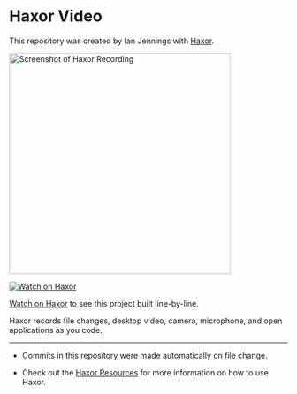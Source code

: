 # Haxor Video

This repository was created by Ian Jennings with [Haxor](https://app.haxor.sh/replay/cf15ca99-feaf-4abd-819f-c5cb4b53afcf).

<a href="https://app.haxor.sh/replay/cf15ca99-feaf-4abd-819f-c5cb4b53afcf"><img src="https://app.haxor.sh/replay/cf15ca99-feaf-4abd-819f-c5cb4b53afcf/screenshot" alt="Screenshot of Haxor Recording" width="400" /></a> 

<a href="https://app.haxor.sh/replay/cf15ca99-feaf-4abd-819f-c5cb4b53afcf"><img src="https://app.haxor.sh/images/watch-on-haxor.png" alt="Watch on Haxor" /></a> 

[Watch on Haxor](https://app.haxor.sh/replay/cf15ca99-feaf-4abd-819f-c5cb4b53afcf) to see this project built line-by-line.

Haxor records file changes, desktop video, camera, microphone, and open applications as you code.


---
* Commits in this repository were made automatically on file change.

* Check out the [Haxor Resources](https://app.haxor.sh) for more information on how to use Haxor.